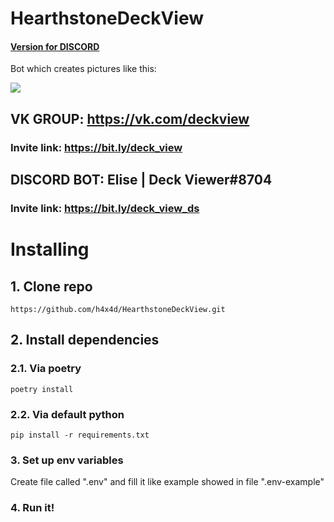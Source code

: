 # HearthstoneDeckView
#### [Version for DISCORD](https://github.com/h4x4d/HearthstoneDeckViewDS)

Bot which creates pictures like this:

![](example.png)


## VK GROUP: https://vk.com/deckview
### Invite link: https://bit.ly/deck_view

## DISCORD BOT: Elise | Deck Viewer#8704
### Invite link: https://bit.ly/deck_view_ds


# Installing
## 1. Clone repo
```
https://github.com/h4x4d/HearthstoneDeckView.git
```
## 2. Install dependencies
### 2.1. Via poetry
``` 
poetry install
```
### 2.2. Via default python
``` 
pip install -r requirements.txt
```
### 3. Set up env variables
Create file called ".env" and fill it like example showed in file ".env-example"
### 4. Run it!

